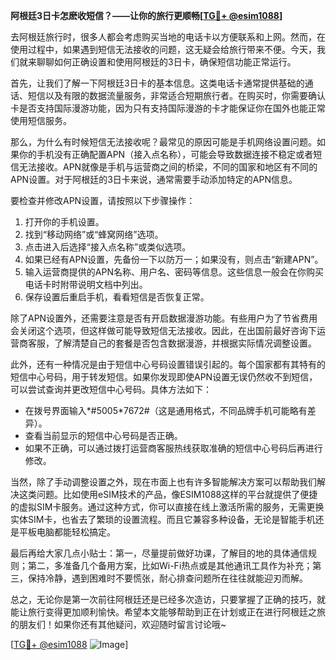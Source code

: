 **阿根廷3日卡怎麽收短信？——让你的旅行更顺畅[[TG💪+ @esim1088](https://t.me/s/esim1088)]**

去阿根廷旅行时，很多人都会考虑购买当地的电话卡以方便联系和上网。然而，在使用过程中，如果遇到短信无法接收的问题，这无疑会给旅行带来不便。今天，我们就来聊聊如何正确设置和使用阿根廷的3日卡，确保短信功能正常运行。

首先，让我们了解一下阿根廷3日卡的基本信息。这类电话卡通常提供基础的通话、短信以及有限的数据流量服务，非常适合短期旅行者。在购买时，你需要确认卡是否支持国际漫游功能，因为只有支持国际漫游的卡才能保证你在国外也能正常使用短信服务。

那么，为什么有时候短信无法接收呢？最常见的原因可能是手机网络设置问题。如果你的手机没有正确配置APN（接入点名称），可能会导致数据连接不稳定或者短信无法接收。APN就像是手机与运营商之间的桥梁，不同的国家和地区有不同的APN设置。对于阿根廷的3日卡来说，通常需要手动添加特定的APN信息。

要检查并修改APN设置，请按照以下步骤操作：
1. 打开你的手机设置。
2. 找到“移动网络”或“蜂窝网络”选项。
3. 点击进入后选择“接入点名称”或类似选项。
4. 如果已经有APN设置，先备份一下以防万一；如果没有，则点击“新建APN”。
5. 输入运营商提供的APN名称、用户名、密码等信息。这些信息一般会在你购买电话卡时附带说明文档中列出。
6. 保存设置后重启手机，看看短信是否恢复正常。

除了APN设置外，还需要注意是否有开启数据漫游功能。有些用户为了节省费用会关闭这个选项，但这样做可能导致短信无法接收。因此，在出国前最好咨询下运营商客服，了解清楚自己的套餐是否包含数据漫游，并根据实际情况调整设置。

此外，还有一种情况是由于短信中心号码设置错误引起的。每个国家都有其特有的短信中心号码，用于转发短信。如果你发现即使APN设置无误仍然收不到短信，可以尝试查询并更改短信中心号码。具体方法如下：
- 在拨号界面输入*#5005*7672#（这是通用格式，不同品牌手机可能略有差异）。
- 查看当前显示的短信中心号码是否正确。
- 如果不正确，可以通过拨打运营商客服热线获取准确的短信中心号码后再进行修改。

当然，除了手动调整设置之外，现在市面上也有许多智能解决方案可以帮助我们解决这类问题。比如使用eSIM技术的产品，像ESIM1088这样的平台就提供了便捷的虚拟SIM卡服务。通过这种方式，你可以直接在线上激活所需的服务，无需更换实体SIM卡，也省去了繁琐的设置流程。而且它兼容多种设备，无论是智能手机还是平板电脑都能轻松搞定。

最后再给大家几点小贴士：第一，尽量提前做好功课，了解目的地的具体通信规则；第二，多准备几个备用方案，比如Wi-Fi热点或是其他通讯工具作为补充；第三，保持冷静，遇到困难时不要慌张，耐心排查问题所在往往就能迎刃而解。

总之，无论你是第一次前往阿根廷还是已经多次造访，只要掌握了正确的技巧，就能让旅行变得更加顺利愉快。希望本文能够帮助到正在计划或正在进行阿根廷之旅的朋友们！如果你还有其他疑问，欢迎随时留言讨论哦~

[[TG💪+ @esim1088](https://t.me/s/esim1088) ![Image](https://i.postimg.cc/4NQfJmqS/Snipaste-2025-05-13-00-14-12.png)]
